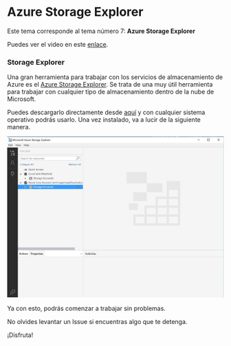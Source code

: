 # Azure Storage Explorer

Este tema corresponde al tema número 7: **Azure Storage Explorer**

Puedes ver el video en este [enlace](https://platzi.com/clases/azure/).

### Storage Explorer

Una gran herramienta para trabajar con los servicios de almacenamiento de Azure es el [Azure Storage Explorer](https://azure.microsoft.com/en-us/features/storage-explorer/). Se trata de una muy útil herramienta para trabajar con cualquier tipo de almacenamiento dentro de la nube de Microsoft.

Puedes descargarlo directamente desde [aquí](https://go.microsoft.com/fwlink/?LinkId=708343&clcid=0x409) y con cualquier sistema operativo podrás usarlo. Una vez instalado, va a lucir de la siguiente manera.

<img src="Imagenes/Img001.JPG"/>

Ya con esto, podrás comenzar a trabajar sin problemas.

No olvides levantar un Issue si encuentras algo que te detenga. 

¡Disfruta!
